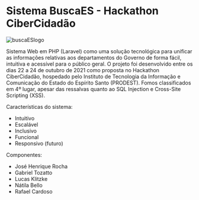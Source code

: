 # Sistema BuscaES - Hackathon CiberCidadão

![buscaESlogo](https://user-images.githubusercontent.com/93014430/146829195-0e24593a-fccd-4f2d-9779-6c8ad1fe3e5b.png)


Sistema Web em PHP (Laravel) como uma solução tecnológica para unificar as informações relativas aos departamentos do Governo de forma fácil, intuitiva e acessível para o público geral. O projeto foi desenvolvido entre os dias 22 a 24 de outubro de 2021 como proposta no Hackathon CiberCidadão, hospedado pelo Instituto de Tecnologia da Informação e Comunicação do Estado do Espírito Santo (PRODEST). Fomos classificados em 4º lugar, apesar das ressalvas quanto ao SQL Injection e Cross-Site Scripting (XSS).

Características do sistema:
* Intuitivo
* Escalável
* Inclusivo
* Funcional
* Responsivo (futuro)

Componentes:
- José Henrique Rocha
- Gabriel Tozatto
- Lucas Klitzke
- Nátila Bello
- Rafael Cardoso
